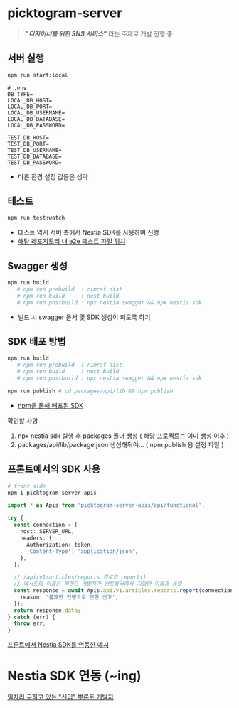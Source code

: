 # picktogram-server

> **_"디자이너를 위한 SNS 서비스"_** 라는 주제로 개발 진행 중

## 서버 실행

```bash
npm run start:local
```

```text
# .env
DB_TYPE=
LOCAL_DB_HOST=
LOCAL_DB_PORT=
LOCAL_DB_USERNAME=
LOCAL_DB_DATABASE=
LOCAL_DB_PASSWORD=

TEST_DB_HOST=
TEST_DB_PORT=
TEST_DB_USERNAME=
TEST_DB_DATABASE=
TEST_DB_PASSWORD=
```

- 다른 환경 설정 값들은 생략

## 테스트

```bash
npm run test:watch
```

- 테스트 역시 서버 측에서 Nestia SDK를 사용하여 진행
- [해당 레포지토리 내 e2e 테스트 파일 위치](https://github.com/picktogram/server/blob/main/src/test/e2e/users.spec.ts)

## Swagger 생성

```bash
npm run build
   # npm run prebuild  : rimraf dist
   # npm run build     : nest build
   # npm run postbuild : npx nestia swagger && npx nestia sdk
```

- 빌드 시 swagger 문서 및 SDK 생성이 되도록 하기

## SDK 배포 방법

```bash
npm run build
   # npm run prebuild  : rimraf dist
   # npm run build     : nest build
   # npm run postbuild : npx nestia swagger && npx nestia sdk

npm run publish # cd packages/api/lib && npm publish
```

- [npm을 통해 배포된 SDK](https://www.npmjs.com/package/picktogram-server-apis)

확인할 사항

1. npx nestia sdk 실행 후 packages 폴더 생성 ( 해당 프로젝트는 이미 생성 이후 )
2. packages/api/lib/package.json 생성해둬야... ( npm publish 용 설정 파일 )

## 프론트에서의 SDK 사용

```bash
# front side
npm i picktogram-server-apis
```

```typescript
import * as Apis from 'picktogram-server-apis/api/functional';

try {
  const connection = {
    host: SERVER_URL,
    headers: {
      Authorization: token,
      'Content-Type': 'application/json',
    },
  };

  // /api/v1/articles/reports 경로의 report()
  // 메서드의 이름은 백엔드 개발자가 컨트롤러에서 지정한 이름과 동일
  const response = await Apis.api.v1.articles.reports.report(connection, articleId, {
    reason: '불쾌한 언행으로 인한 신고',
  });
  return response.data;
} catch (err) {
  throw err;
}
```

[프론트에서 Nestia SDK를 연동한 예시](https://github.com/picktogram/front/blob/feature/user/picktogram/src/components/main/components/card/cardModal.tsx#L20)

# Nestia SDK 연동 (~ing)

[일자리 구하고 있는 "신입" 뿌론토 개발자](https://sunrise-push-ffa.notion.site/BK-f28d897b19c44e0e992c6f6ff6161fc5)
